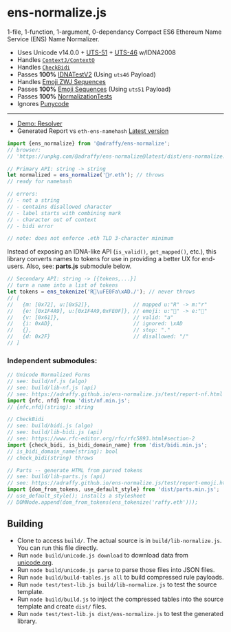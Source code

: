 # ens-normalize.js
1-file, 1-function, 1-argument, 0-dependancy Compact ES6 Ethereum Name Service (ENS) Name Normalizer.

* Uses Unicode v14.0.0 + [UTS-51](https://unicode.org/reports/tr51/) + [UTS-46](https://unicode.org/reports/tr46/) w/IDNA2008
* Handles [`ContextJ/ContextO`](https://github.com/adraffy/ens-normalize.js/blob/main/build/context.js)
* Handles [`CheckBidi`](https://github.com/adraffy/ens-normalize.js/blob/main/build/bidi.js)
* Passes **100%** [IDNATestV2](https://adraffy.github.io/ens-normalize.js/test/report-idna.html) (Using `uts46` Payload)
* Handles [Emoji ZWJ Sequences](https://unicode.org/emoji/charts/emoji-zwj-sequences.html)
* Passes **100%** [Emoji Sequences](https://adraffy.github.io/ens-normalize.js/test/report-emoji.html) (Using `uts51` Payload)
* Passes **100%** [NormalizationTests](https://adraffy.github.io/ens-normalize.js/test/report-nf.html)
* Ignores [Punycode](https://datatracker.ietf.org/doc/html/rfc3492)

---
* [Demo: Resolver](https://adraffy.github.io/ens-normalize.js/test/resolver.html)
* Generated Report vs `eth-ens-namehash` [Latest version](https://adraffy.github.io/ens-normalize.js/test/output/ens-2.0.15-adraffy-1.3.16.html)

```Javascript
import {ens_normalize} from '@adraffy/ens-normalize';
// browser: 
// 'https://unpkg.com/@adraffy/ens-normalize@latest/dist/ens-normalize.min.js'

// Primary API: string -> string
let normalized = ens_normalize('🚴‍♂️.eth'); // throws 
// ready for namehash

// errors:
// - not a string
// - contains disallowed character
// - label starts with combining mark
// - character out of context
// - bidi error

// note: does not enforce .eth TLD 3-character minimum
```
Instead of exposing an IDNA-like API (`is_valid()`, `get_mapped()`, etc.), this library converts names to tokens for use in providing a better UX for end-users.  Also, see: <b>parts.js</b> submodule below.
```JavaScript
// Secondary API: string -> [{tokens,...}]
// turn a name into a list of tokens
let tokens = ens_tokenize('R💩\uFE0Fa\xAD./'); // never throws
// [
//   {m: [0x72], u:[0x52]},              // mapped u:"R" -> m:"r"
//   {e: [0x1F4A9], u:[0x1F4A9,0xFE0F]}, // emoji: u:"💩" -> e:"💩"
//   {v: [0x61]},                        // valid: "a"
//   {i: 0xAD},                          // ignored: \xAD
//   {},                                 // stop: "."
//   {d: 0x2F}                           // disallowed: "/"
// ]
```
### Independent submodules:
```Javascript
// Unicode Normalized Forms
// see: build/nf.js (algo)
// see: build/lib-nf.js (api)
// see: https://adraffy.github.io/ens-normalize.js/test/report-nf.html
import {nfc, nfd} from 'dist/nf.min.js';
// {nfc,nfd}(string): string

// CheckBidi 
// see: build/bidi.js (algo)
// see: build/lib-bidi.js (api)
// see: https://www.rfc-editor.org/rfc/rfc5893.html#section-2
import {check_bidi, is_bidi_domain_name} from 'dist/bidi.min.js';
// is_bidi_domain_name(string): bool
// check_bidi(string) throws

// Parts -- generate HTML from parsed tokens
// see: build/lib-parts.js (api)
// see: https://adraffy.github.io/ens-normalize.js/test/report-emoji.html
import {dom_from_tokens, use_default_style} from 'dist/parts.min.js';
// use_default_style(); installs a stylesheet
// DOMNode.append(dom_from_tokens(ens_tokenize('raffy.eth')));
```

## Building

* Clone to access `build/`.  The actual source is in `build/lib-normalize.js`.  You can run this file directly.
* Run `node build/unicode.js download` to download data from [unicode.org](https://www.unicode.org/Public/).
* Run `node build/unicode.js parse` to parse those files into JSON files.
* Run `node build/build-tables.js all` to build compressed rule payloads.
* Run `node test/test-lib.js build/lib-normalize.js` to test the source template.
* Run `node build/build.js` to inject the compressed tables into the source template and create `dist/` files.
* Run `node test/test-lib.js dist/ens-normalize.js` to test the generated library.